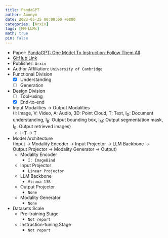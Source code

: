 ```yaml
---
title: PandaGPT
author: Anonym
date: 2023-05-25 00:00:00 +0800
categories: [Arxiv]
tags: [MM-LLMs]
math: true
pin: false
---
```


- Paper: [PandaGPT: One Model To Instruction-Follow Them All](https://arxiv.org/abs/2305.16355)
- [GitHub Link](https://panda-gpt.github.io/)
- Publisher: `Arxiv`
- Author Affiliation: `University of Cambridge`
- Functional Division
  + [x] Understanding
  + [ ] Generation
- Design Division
  + [ ] Tool-using
  + [x] End-to-end
- Input Modalities $\rightarrow$ Output Modalities <br />(I: Image, V: Video, A: Audio, 3D: Point Cloud, T: Text, I<sub>D</sub>: Document understanding, I<sub>B</sub>: Output bounding box, I<sub>M</sub>: Output segmentation mask, I<sub>R</sub>: Output retrieved images)
  + I+T $\rightarrow$ T
- Model Architecture <br />(Input $\rightarrow$ Modality Encoder $\rightarrow$ Input Projector $\rightarrow$ LLM Backbone $\rightarrow$ Output Projector $\rightarrow$ Modality Generator $\rightarrow$ Output)
  + Modality Encoder
    * `I: ImageBind`
  + Input Projector
    * `Linear Projector`
  + LLM Backbone
    * `Vicuna-13B`
  + Output Projector
    * `None`
  + Modality Generator
    * `None`
- Datasets Scale
  + Pre-training Stage
    * `Not report`
  + Instruction-tuning Stage
    * `Not report`
